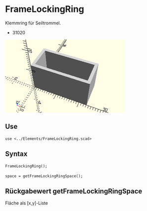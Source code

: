 # FrameLockingRing
Klemmring für Seiltrommel.
- 31020

![FrameLockingRing](../../images/FrameLockingRing.png)

## Use
```
use <../Elements/FrameLockingRing.scad>
```

## Syntax
```
FrameLockingRing();

space = getFrameLockingRingSpace();
```

## Rückgabewert getFrameLockingRingSpace
Fläche als \[x,y]-Liste